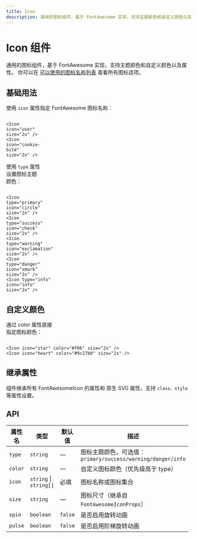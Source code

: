 ```yaml
---
title: Icon
description: 通用的图标组件，基于 FontAwesome 实现，支持主题颜色和自定义颜色以及属性。
---
```


<script setup>
import Icon from '../../src/components/Icon/Icon.vue'
</script>

# Icon 组件

通用的图标组件，基于 FontAwesome 实现，支持主题颜色和自定义颜色以及属性。
你可以在 [可以使用的图标名称列表](https://fontawesome.com/search?o=r&ic=free&s=solid&ip=classic) 查看所有图标选项。

## 基础用法

使用 `icon` 属性指定 FontAwesome 图标名称：
<Icon icon="user" size="2x" />

<div style="width: 10px; display: inline-flex;" />
<Icon icon="cookie-bite" size="2x"/>

```vue
<Icon icon="user" size="2x" />
<Icon icon="cookie-bite" size="2x" />
```

使用 `type` 属性设置图标主题颜色：
<Icon type="primary" icon="circle" size="2x" />

<div style="width: 10px; display: inline-flex;" />
<Icon type="success" icon="check" size="2x" />
<div style="width: 10px; display: inline-flex;" />
<Icon type="warning" icon="exclamation" size="2x" />
<div style="width: 10px; display: inline-flex;" />
<Icon type="danger" icon="xmark" size="2x" />
<div style="width: 10px; display: inline-flex;" />
<Icon type="info" icon="info" size="2x" />

```vue
<Icon type="primary" icon="circle" size="2x" />
<Icon type="success" icon="check" size="2x" />
<Icon type="warning" icon="exclamation" size="2x" />
<Icon type="danger" icon="xmark" size="2x" />
<Icon type="info" icon="info" size="2x" />
```

## 自定义颜色

通过 color 属性直接指定图标颜色：
<Icon icon="star" color="#f06" size="2x" />

<div style="width: 10px; display: inline-flex;" />
<Icon icon="heart" color="#9c27b0" size="2x" />

```vue
<Icon icon="star" color="#f06" size="2x" />
<Icon icon="heart" color="#9c27b0" size="2x" />
```

## 继承属性

组件继承所有 FontAwesomeIcon 的属性和 原生 SVG 属性，支持 `class、style` 等属性设置。

## API

| 属性名  | 类型                   | 默认值  | 描述                                                        |
| ------- | ---------------------- | ------- | ----------------------------------------------------------- |
| `type`  | `string`               | —       | 图标主题颜色，可选值：`primary/success/warning/danger/info` |
| `color` | `string`               | —       | 自定义图标颜色（优先级高于 type）                           |
| `icon`  | `string` \| `string[]` | 必填    | 图标名称或图标集合                                          |
| `size`  | `string`               | —       | 图标尺寸（继承自 `FontAwesomeIconProps`）                   |
| `spin`  | `boolean`              | `false` | 是否启用旋转动画                                            |
| `pulse` | `boolean`              | `false` | 是否启用阶梯旋转动画                                        |
